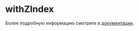 # withZIndex

Более подробную информацию смотрите в <a href="https://lego.yandex-team.ru/lego-components/hocs/with-z-index/examples" target="_blank">документации</a>.
